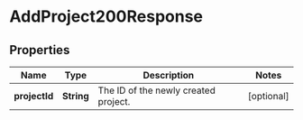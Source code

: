 

# AddProject200Response


## Properties

| Name | Type | Description | Notes |
|------------ | ------------- | ------------- | -------------|
|**projectId** | **String** | The ID of the newly created project. |  [optional] |



